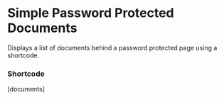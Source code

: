 # Simple Password Protected Documents
Displays a list of documents behind a password protected page using a shortcode.

### Shortcode

[documents]